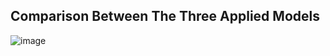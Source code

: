 ## Comparison Between The Three Applied Models
![image](https://user-images.githubusercontent.com/78811400/148678038-525026e6-44ff-43c0-98b9-ac920dcda657.png)
